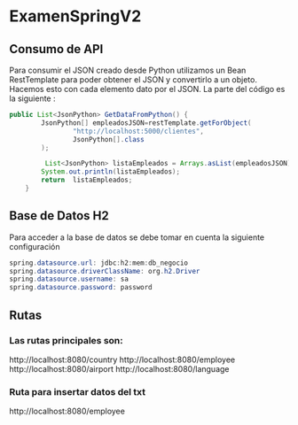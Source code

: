 # ExamenSpringV2

## Consumo de API

Para consumir el JSON creado desde Python utilizamos un Bean RestTemplate para poder obtener el JSON y convertirlo a un objeto. Hacemos esto con cada elemento dato por el JSON. 
La parte del código es la siguiente :
```java
public List<JsonPython> GetDataFromPython() {
        JsonPython[] empleadosJSON=restTemplate.getForObject(
                "http://localhost:5000/clientes",
                JsonPython[].class
        );

         List<JsonPython> listaEmpleados = Arrays.asList(empleadosJSON);
        System.out.println(listaEmpleados);
        return  listaEmpleados;
    }
 ```
## Base de Datos H2
 
 Para acceder a la base de datos se debe tomar en cuenta la siguiente configuración
 ```java
spring.datasource.url: jdbc:h2:mem:db_negocio
spring.datasource.driverClassName: org.h2.Driver
spring.datasource.username: sa
spring.datasource.password: password
 
 ```
## Rutas

### Las rutas principales son: 
http://localhost:8080/country
http://localhost:8080/employee
http://localhost:8080/airport
http://localhost:8080/language

### Ruta para insertar datos del txt
http://localhost:8080/employee
